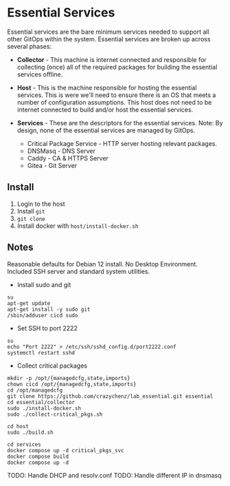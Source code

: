 # Essential Services

Essential services are the bare minimum services needed to support all other GitOps within the system. Essential services are broken up across several phases:

- **Collector** - This machine is internet connected and responsible for collecting (once) all of the required packages for building the essential services offline.

- **Host** - This is the machine responsible for hosting the essential services. This is were we'll need to ensure there is an OS that meets a number of configuration assumptions. This host does not need to be internet connected to build and/or host the essential services.

- **Services** - These are the descriptors for the essential services. Note: By design, none of the essential services are managed by GitOps.

  - Critical Package Service - HTTP server hosting relevant packages.
  - DNSMasq - DNS Server
  - Caddy - CA & HTTPS Server
  - Gitea - Git Server

## Install

1. Login to the host
2. Install `git`
3. `git clone `
4. Install docker with `host/install-docker.sh`




## Notes

Reasonable defaults for Debian 12 install. No Desktop Environment. Included SSH server and standard system utilities.

- Install sudo and git

```
su
apt-get update
apt-get install -y sudo git
/sbin/adduser cicd sudo
```

- Set SSH to port 2222

```
su
echo "Port 2222" > /etc/ssh/sshd_config.d/port2222.conf
systemctl restart sshd
```

- Collect critical packages

```
mkdir -p /opt/{managedcfg,state,imports}
chown cicd /opt/{managedcfg,state,imports}
cd /opt/managedcfg
git clone https://github.com/crazychenz/lab_essential.git essential
cd essential/collector
sudo ./install-docker.sh
sudo ./collect-critical_pkgs.sh
```

```
cd host
sudo ./build.sh
```

```
cd services
docker compose up -d critical_pkgs_svc
docker compose build
docker compose up -d
```

TODO: Handle DHCP and resolv.conf
TODO: Handle different IP in dnsmasq
